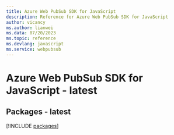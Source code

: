 ```yaml
---
title: Azure Web PubSub SDK for JavaScript
description: Reference for Azure Web PubSub SDK for JavaScript
author: vicancy
ms.author: lianwei
ms.data: 07/20/2023
ms.topic: reference
ms.devlang: javascript
ms.service: webpubsub
---
```

# Azure Web PubSub SDK for JavaScript - latest
## Packages - latest
[!INCLUDE [packages](web-pubsub-index.md)]